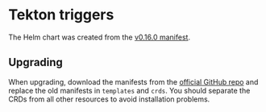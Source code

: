 # Tekton triggers

The Helm chart was created from the [v0.16.0 manifest](https://storage.googleapis.com/tekton-releases/triggers/previous/v0.16.0/release.yaml).

## Upgrading

When upgrading, download the manifests from the [official GitHub repo](https://github.com/tektoncd/triggers/releases) and replace the old manifests in `templates` and `crds`. You should separate the CRDs from all other resources to avoid installation problems.
